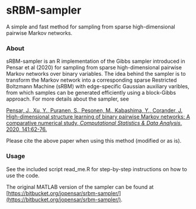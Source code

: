 # sRBM-sampler
A simple and fast method for sampling from sparse high-dimensional pairwise Markov networks.

### About ###

sRBM-sampler is an R implementation of the Gibbs sampler introduced in Pensar et al (2020) for sampling from sparse high-dimensional pairwise Markov networks over binary variables. The idea behind the sampler is to transform the Markov network into a corresponding sparse Restricted Boltzmann Machine (sRBM) with edge-specific Gaussian auxiliary varibles, from which samples can be generated efficiently using a block-Gibbs approach. For more details about the sampler, see

[Pensar, J., Xu, Y., Puranen, S., Pesonen, M., Kabashima, Y., Corander, J. High-dimensional structure learning of binary pairwise Markov networks: A comparative numerical study, _Computational Statistics & Data Analysis_, 2020, 141:62-76.](https://arxiv.org/abs/1901.04345)

Please cite the above paper when using this method (modified or as is).

### Usage ###
See the included script read_me.R for step-by-step instructions on how to use the code. 

The original MATLAB version of the sampler can be found at [https://bitbucket.org/jopensar/srbm-sampler/](https://bitbucket.org/jopensar/srbm-sampler/).
